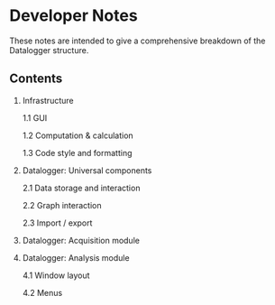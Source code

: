 # Developer Notes #

These notes are intended to give a comprehensive breakdown of the Datalogger structure.

## Contents #

1. Infrastructure

	1.1 GUI
	
    1.2 Computation & calculation
    
    1.3 Code style and formatting

2. Datalogger: Universal components

    2.1 Data storage and interaction

    2.2 Graph interaction
    
    2.3 Import / export


3. Datalogger: Acquisition module

4. Datalogger: Analysis module
    
    4.1 Window layout
    
    4.2 Menus